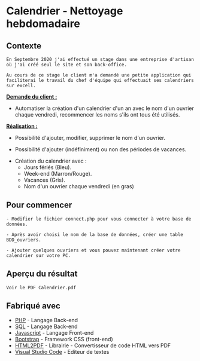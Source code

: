 # Calendrier - Nettoyage hebdomadaire
## Contexte
    En Septembre 2020 j'ai effectué un stage dans une entreprise d'artisan où j'ai créé seul le site et son back-office.
    
    Au cours de ce stage le client m'a demandé une petite application qui faciliterai le travail du chef d'équipe qui effectuait ses calendriers sur excell.
  
**<u>Demande du client :</u>** 
* Automatiser la création d'un calendrier d'un an avec le nom d'un ouvrier chaque vendredi, recommencer les noms s'ils ont tous été utilisés.

**<u>Réalisation :</u>**

- Possibilité d'ajouter, modifier, supprimer le nom d'un ouvrier.

- Possibilité d'ajouter (indéfiniment) ou non des périodes de vacances.

* Création du calendrier avec : 
	- Jours fériés (Bleu).
	- Week-end (Marron/Rouge).
	- Vacances (Gris).
	- Nom d'un ouvrier chaque vendredi (en gras)


## Pour commencer

    - Modifier le fichier connect.php pour vous connecter à votre base de données.

    - Après avoir choisi le nom de la base de données, créer une table BDD_ouvriers.

    - Ajouter quelques ouvriers et vous pouvez maintenant créer votre calendrier sur votre PC.


## Aperçu du résultat
    
    Voir le PDF Calendrier.pdf


## Fabriqué avec
* [PHP](https://www.php.net/) - Langage Back-end
* [SQL](https://sql.sh/) - Langage Back-end
* [Javascript](https://developer.mozilla.org/fr/docs/Web/JavaScript) - Langage Front-end
* [Bootstrap](https://getbootstrap.com/docs/4.4/getting-started/introduction/) - Framework CSS (front-end)
* [HTML2PDF](https://www.html2pdf.fr/) - Librairie - Convertisseur de code HTML vers PDF
* [Visual Studio Code](https://code.visualstudio.com/) - Editeur de textes



